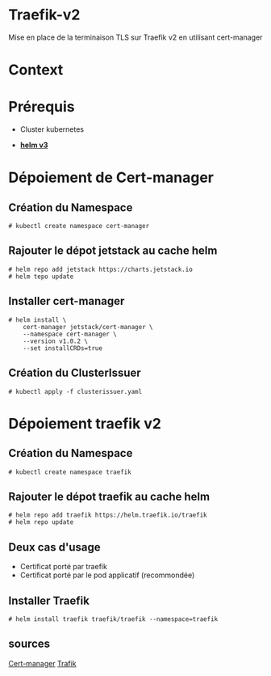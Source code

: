# Traefik-v2

Mise en place de la terminaison TLS sur Traefik v2 en utilisant cert-manager 

# Context


# Prérequis 

- Cluster kubernetes 

- [**helm v3**](https://helm.sh/docs/intro/install/)



# Dépoiement de Cert-manager

## Création du Namespace

```
# kubectl create namespace cert-manager
```

## Rajouter le dépot jetstack au cache helm 

```
# helm repo add jetstack https://charts.jetstack.io
# helm tepo update 
```

## Installer cert-manager

```
# helm install \
    cert-manager jetstack/cert-manager \
    --namespace cert-manager \
    --version v1.0.2 \
    --set installCRDs=true
```


## Création du ClusterIssuer 

```
# kubectl apply -f clusterissuer.yaml
```

# Dépoiement traefik v2 

## Création du Namespace 

```
# kubectl create namespace traefik
```

## Rajouter le dépot traefik au cache helm 

```
# helm repo add traefik https://helm.traefik.io/traefik
# helm repo update
```


## Deux cas d'usage 

- Certificat porté par traefik 
- Certificat porté par le pod applicatif (recommondée)  


## Installer Traefik  

```
# helm install traefik traefik/traefik --namespace=traefik 
```










## sources 
[Cert-manager](https://cert-manager.io/docs/installation/kubernetes/)
[Trafik](https://doc.traefik.io/traefik/getting-started/install-traefik/)
